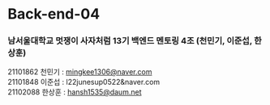 # Back-end-04
### 남서울대학교 멋쟁이 사자처럼 13기 백엔드 멘토링 4조 (천민기, 이준섭, 한상훈)

21101862 천민기 : mingkee1306@naver.com  
21101848 이준섭 : l22junesup0522&naver.com  
21102088 한상훈 : hansh1535@daum.net